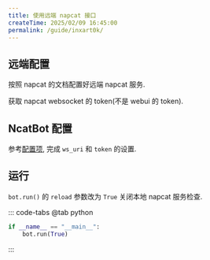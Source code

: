 ```yaml
---
title: 使用远端 napcat 接口
createTime: 2025/02/09 16:45:00
permalink: /guide/inxart0k/
---
```


## 远端配置

按照 napcat 的文档配置好远端 napcat 服务.

获取 napcat websocket 的 token(不是 webui 的 token).

## NcatBot 配置

参考[配置项](../2.%20配置项.md), 完成 `ws_uri` 和 `token` 的设置.

## 运行

`bot.run()` 的 `reload` 参数改为 `True` 关闭本地 napcat 服务检查.

::: code-tabs
@tab python
```python
if __name__ == "__main__":
    bot.run(True)
```
:::